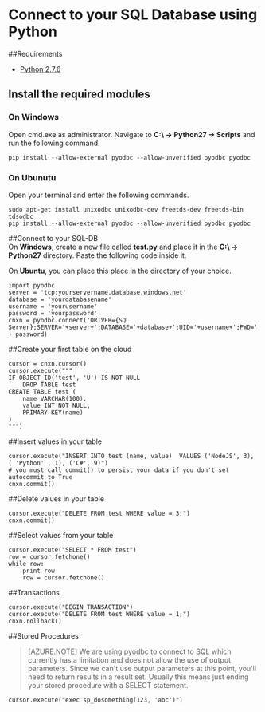 # Connect to your SQL Database using Python

##Requirements

- [Python 2.7.6](https://www.python.org/download/releases/2.7.6/)

    

## Install the required modules

### On Windows 


Open cmd.exe as administrator. Navigate to **C:\ -> Python27 -> Scripts** and run the following command.
<br>

    pip install --allow-external pyodbc --allow-unverified pyodbc pyodbc

### On Ubunutu

Open your terminal and enter the following commands.

	
    sudo apt-get install unixodbc unixodbc-dev freetds-dev freetds-bin tdsodbc
    pip install --allow-external pyodbc --allow-unverified pyodbc pyodbc


##Connect to your SQL-DB     
On **Windows**, create a new file called **test.py** and place it in the **C:\ -> Python27** directory. Paste the following code inside it.

On **Ubuntu**, you can place this place in the directory of your choice.

	import pyodbc
	server = 'tcp:yourservername.database.windows.net'
	database = 'yourdatabasename'
	username = 'yourusername'
	password = 'yourpassword'
	cnxn = pyodbc.connect('DRIVER={SQL Server};SERVER='+server+';DATABASE='+database+';UID='+username+';PWD=' + password)

	

##Create your first table on the cloud


	cursor = cnxn.cursor()
	cursor.execute("""
	IF OBJECT_ID('test', 'U') IS NOT NULL
	    DROP TABLE test
	CREATE TABLE test (
	    name VARCHAR(100),
	    value INT NOT NULL,
	    PRIMARY KEY(name)
	)
	""")

##Insert values in your table


	cursor.execute("INSERT INTO test (name, value)  VALUES ('NodeJS', 3), ( 'Python' , 1), ('C#', 9)")
	# you must call commit() to persist your data if you don't set autocommit to True
	cnxn.commit()

##Delete values in your table


	cursor.execute("DELETE FROM test WHERE value = 3;")
	cnxn.commit()



##Select values from your table

	cursor.execute("SELECT * FROM test")
	row = cursor.fetchone()
	while row:
    	print row
    	row = cursor.fetchone()

##Transactions


	cursor.execute("BEGIN TRANSACTION")
	cursor.execute("DELETE FROM test WHERE value = 1;")
	cnxn.rollback()


##Stored Procedures


> [AZURE.NOTE] We are using pyodbc to connect to SQL which currently has a limitation and does not allow the use of output parameters. Since we can't use output parameters at this point, you'll need to return results in a result set. Usually this means just ending your stored procedure with a SELECT statement.

	cursor.execute("exec sp_dosomething(123, 'abc')")

   	

